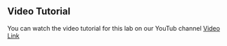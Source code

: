 ## Video Tutorial

You can watch the video tutorial for this lab on our YouTub channel [Video Link](https://youtu.be/7Ens3u77_js)
